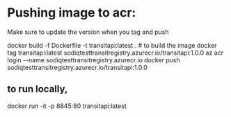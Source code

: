 # Pushing image to acr: 
Make sure to update the version when you tag and push

docker build -f Dockerfile -t transitapi:latest .       # to build the image
docker tag transitapi:latest sodiqtesttransitregistry.azurecr.io/transitapi:1.0.0
az acr login --name sodiqtesttransitregistry.azurecr.io
docker push sodiqtesttransitregistry.azurecr.io/transitapi:1.0.0 

## to run locally,
docker run -it -p 8845:80 transitapi:latest
